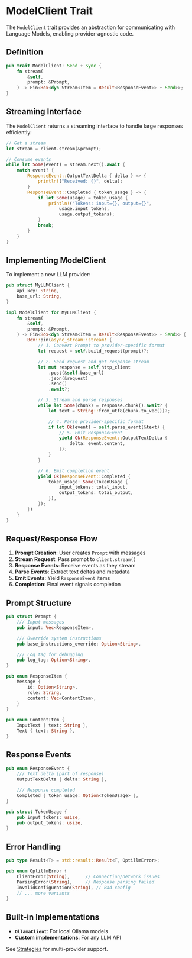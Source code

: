 # ModelClient Trait

The `ModelClient` trait provides an abstraction for communicating with Language Models, enabling provider-agnostic code.

## Definition

```rust
pub trait ModelClient: Send + Sync {
    fn stream(
        &self,
        prompt: &Prompt,
    ) -> Pin<Box<dyn Stream<Item = Result<ResponseEvent>> + Send>>;
}
```

## Streaming Interface

The `ModelClient` returns a streaming interface to handle large responses efficiently:

```rust
// Get a stream
let stream = client.stream(&prompt);

// Consume events
while let Some(event) = stream.next().await {
    match event? {
        ResponseEvent::OutputTextDelta { delta } => {
            println!("Received: {}", delta);
        }
        ResponseEvent::Completed { token_usage } => {
            if let Some(usage) = token_usage {
                println!("Tokens: input={}, output={}",
                    usage.input_tokens,
                    usage.output_tokens);
            }
            break;
        }
    }
}
```

## Implementing ModelClient

To implement a new LLM provider:

```rust
pub struct MyLLMClient {
    api_key: String,
    base_url: String,
}

impl ModelClient for MyLLMClient {
    fn stream(
        &self,
        prompt: &Prompt,
    ) -> Pin<Box<dyn Stream<Item = Result<ResponseEvent>> + Send>> {
        Box::pin(async_stream::stream! {
            // 1. Convert Prompt to provider-specific format
            let request = self.build_request(prompt)?;

            // 2. Send request and get response stream
            let mut response = self.http_client
                .post(&self.base_url)
                .json(&request)
                .send()
                .await?;

            // 3. Stream and parse responses
            while let Some(chunk) = response.chunk().await? {
                let text = String::from_utf8(chunk.to_vec())?;

                // 4. Parse provider-specific format
                if let Ok(event) = self.parse_event(&text) {
                    // 5. Emit ResponseEvent
                    yield Ok(ResponseEvent::OutputTextDelta {
                        delta: event.content,
                    });
                }
            }

            // 6. Emit completion event
            yield Ok(ResponseEvent::Completed {
                token_usage: Some(TokenUsage {
                    input_tokens: total_input,
                    output_tokens: total_output,
                }),
            });
        })
    }
}
```

## Request/Response Flow

1. **Prompt Creation**: User creates `Prompt` with messages
2. **Stream Request**: Pass prompt to `client.stream()`
3. **Response Events**: Receive events as they stream
4. **Parse Events**: Extract text deltas and metadata
5. **Emit Events**: Yield `ResponseEvent` items
6. **Completion**: Final event signals completion

## Prompt Structure

```rust
pub struct Prompt {
    /// Input messages
    pub input: Vec<ResponseItem>,

    /// Override system instructions
    pub base_instructions_override: Option<String>,

    /// Log tag for debugging
    pub log_tag: Option<String>,
}

pub enum ResponseItem {
    Message {
        id: Option<String>,
        role: String,
        content: Vec<ContentItem>,
    }
}

pub enum ContentItem {
    InputText { text: String },
    Text { text: String },
}
```

## Response Events

```rust
pub enum ResponseEvent {
    /// Text delta (part of response)
    OutputTextDelta { delta: String },

    /// Response completed
    Completed { token_usage: Option<TokenUsage> },
}

pub struct TokenUsage {
    pub input_tokens: usize,
    pub output_tokens: usize,
}
```

## Error Handling

```rust
pub type Result<T> = std::result::Result<T, OptillmError>;

pub enum OptillmError {
    ClientError(String),      // Connection/network issues
    ParsingError(String),     // Response parsing failed
    InvalidConfiguration(String), // Bad config
    // ... more variants
}
```

## Built-in Implementations

- **`OllamaClient`**: For local Ollama models
- **Custom implementations**: For any LLM API

See [Strategies](../strategies/provider-routing.md) for multi-provider support.
